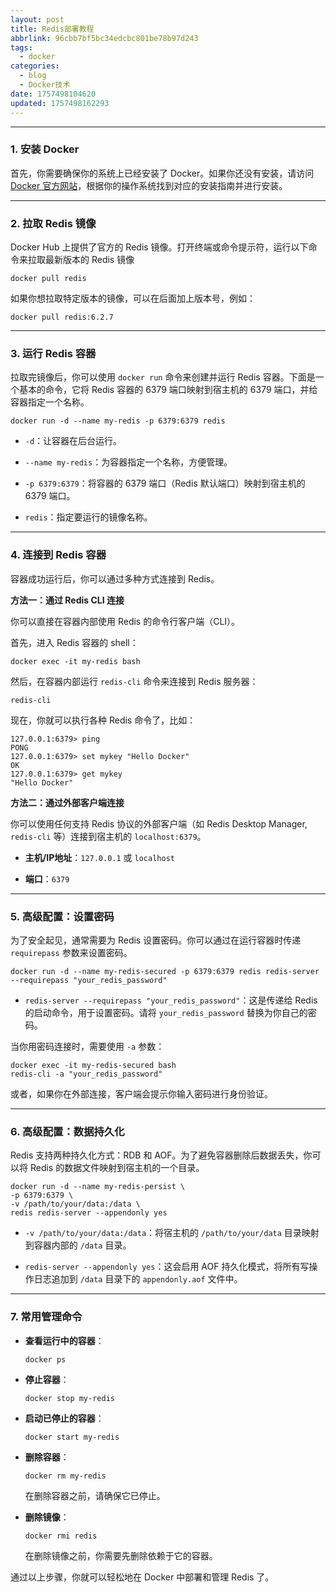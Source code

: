 ```yaml
---
layout: post
title: Redis部署教程
abbrlink: 96cbb7bf5bc34edcbc801be78b97d243
tags:
  - docker
categories:
  - blog
  - Docker技术
date: 1757498104620
updated: 1757498162293
---
```


***

### 1. 安装 Docker

首先，你需要确保你的系统上已经安装了 Docker。如果你还没有安装，请访问 [Docker 官方网站](https://www.docker.com/)，根据你的操作系统找到对应的安装指南并进行安装。

***

### 2. 拉取 Redis 镜像

Docker Hub 上提供了官方的 Redis 镜像。打开终端或命令提示符，运行以下命令来拉取最新版本的 Redis 镜像

```
docker pull redis
```

如果你想拉取特定版本的镜像，可以在后面加上版本号，例如：

```
docker pull redis:6.2.7
```

***

### 3. 运行 Redis 容器

拉取完镜像后，你可以使用 `docker run` 命令来创建并运行 Redis 容器。下面是一个基本的命令，它将 Redis 容器的 6379 端口映射到宿主机的 6379 端口，并给容器指定一个名称。

```
docker run -d --name my-redis -p 6379:6379 redis
```

- `-d`：让容器在后台运行。

- `--name my-redis`：为容器指定一个名称，方便管理。

- `-p 6379:6379`：将容器的 6379 端口（Redis 默认端口）映射到宿主机的 6379 端口。

- `redis`：指定要运行的镜像名称。

***

### 4. 连接到 Redis 容器

容器成功运行后，你可以通过多种方式连接到 Redis。

**方法一：通过 Redis CLI 连接**

你可以直接在容器内部使用 Redis 的命令行客户端（CLI）。

首先，进入 Redis 容器的 shell：

```
docker exec -it my-redis bash
```

然后，在容器内部运行 `redis-cli` 命令来连接到 Redis 服务器：

```
redis-cli
```

现在，你就可以执行各种 Redis 命令了，比如：

```
127.0.0.1:6379> ping
PONG
127.0.0.1:6379> set mykey "Hello Docker"
OK
127.0.0.1:6379> get mykey
"Hello Docker"
```

**方法二：通过外部客户端连接**

你可以使用任何支持 Redis 协议的外部客户端（如 Redis Desktop Manager, `redis-cli` 等）连接到宿主机的 `localhost:6379`。

- **主机/IP地址**：`127.0.0.1` 或 `localhost`

- **端口**：`6379`

***

### 5. 高级配置：设置密码

为了安全起见，通常需要为 Redis 设置密码。你可以通过在运行容器时传递 `requirepass` 参数来设置密码。

```
docker run -d --name my-redis-secured -p 6379:6379 redis redis-server --requirepass "your_redis_password"
```

- `redis-server --requirepass "your_redis_password"`：这是传递给 Redis 的启动命令，用于设置密码。请将 `your_redis_password` 替换为你自己的密码。

当你用密码连接时，需要使用 `-a` 参数：

```
docker exec -it my-redis-secured bash
redis-cli -a "your_redis_password"
```

或者，如果你在外部连接，客户端会提示你输入密码进行身份验证。

***

### 6. 高级配置：数据持久化

Redis 支持两种持久化方式：RDB 和 AOF。为了避免容器删除后数据丢失，你可以将 Redis 的数据文件映射到宿主机的一个目录。

```
docker run -d --name my-redis-persist \
-p 6379:6379 \
-v /path/to/your/data:/data \
redis redis-server --appendonly yes
```

- `-v /path/to/your/data:/data`：将宿主机的 `/path/to/your/data` 目录映射到容器内部的 `/data` 目录。

- `redis-server --appendonly yes`：这会启用 AOF 持久化模式，将所有写操作日志追加到 `/data` 目录下的 `appendonly.aof` 文件中。

***

### 7. 常用管理命令

- **查看运行中的容器**：

  ```
  docker ps
  ```

- **停止容器**：

  ```
  docker stop my-redis
  ```

- **启动已停止的容器**：

  ```
  docker start my-redis
  ```

- **删除容器**：

  ```
  docker rm my-redis
  ```

  在删除容器之前，请确保它已停止。

- **删除镜像**：

  ```
  docker rmi redis
  ```

  在删除镜像之前，你需要先删除依赖于它的容器。

通过以上步骤，你就可以轻松地在 Docker 中部署和管理 Redis 了。
